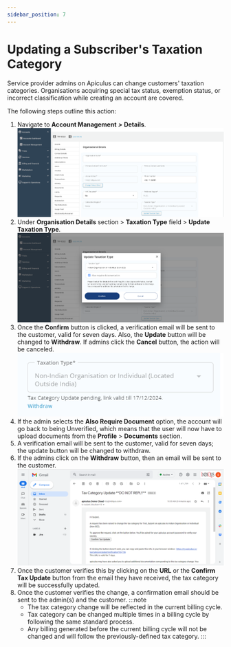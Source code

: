 ```yaml
---
sidebar_position: 7
---
```

# Updating a Subscriber's Taxation Category

Service provider admins on Apiculus can change customers' taxation categories. Organisations acquiring special tax status, exemption status, or incorrect classification while creating an account are covered.

The following steps outline this action:

1. Navigate to **Account Management** **_>_** **Details**.![Updating a Subscriber's Taxation Category](img/Taxation4.png)
2. Under **Organisation Details** section > **Taxation Type** field > **Update Taxation Type**.![Updating a Subscriber's Taxation Category](img/Taxation1.png)
2. Once the **Confirm** button is clicked, a verification email will be sent to the customer, valid for seven days. Also, the **Update** button will be changed to **Withdraw**. If admins click the **Cancel** button, the action will be canceled.   
   ![Updating a Subscriber's Taxation Category](img/Taxation2.png)
3. If the admin selects the **Also Require Document** option, the account will go back to being Unverified, which means that the user will now have to upload documents from the **Profile** > **Documents** section.
4. A verification email will be sent to the customer, valid for seven days; the update button will be changed to withdraw.
5. If the admins click on the **Withdraw** button, then an email will be sent to the customer.![Updating a Subscriber's Taxation Category](img/Taxation3.png)
6. Once the customer verifies this by clicking on the **URL** or the **Confirm Tax Update** button from the email they have received, the tax category will be successfully updated.
7. Once the customer verifies the change, a confirmation email should be sent to the admin(s) and the customer.
	:::note
	- The tax category change will be reflected in the current billing cycle.
	- Tax category can be changed multiple times in a billing cycle by following the same standard process.
	- Any billing generated before the current billing cycle will not be changed and will follow the previously-defined tax category.
	:::




